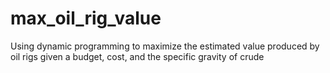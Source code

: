 # max_oil_rig_value
Using dynamic programming to maximize the estimated value produced by oil rigs given a budget, cost, and the specific gravity of crude
